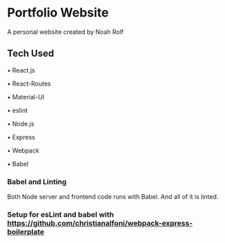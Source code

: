 # Portfolio Website
A personal website created by Noah Rolf 

## Tech Used
• React.js

• React-Routes

• Material-UI

• eslint

• Node.js

• Express

• Webpack

• Babel

### Babel and Linting
Both Node server and frontend code runs with Babel. And all of it is linted. 

### Setup for esLint and babel with https://github.com/christianalfoni/webpack-express-boilerplate
